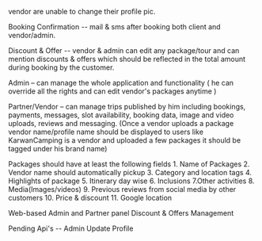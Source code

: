 
 vendor are unable to change their profile pic.

Booking Confirmation -- mail & sms after booking both client and vendor/admin.

Discount & Offer -- vendor & admin can edit any package/tour and can mention discounts & offers which should be reflected in the total amount during booking by the customer.

Admin – can manage the whole application and functionality ( he can override all the rights and can edit vendor's packages anytime )

Partner/Vendor – can manage trips published by him including bookings, payments, messages, slot availability, booking data, image and video uploads, reviews and messaging.  (Once a vendor uploads a package vendor name/profile name should be displayed to users like KarwanCamping is a vendor and uploaded a few packages it should be tagged under his brand name)

Packages should have at least the following fields 1. Name of Packages 2. Vendor name should automatically pickup 3. Category and location tags 4. Highlights of package 5. Itinerary day wise 6. Inclusions 7.Other activities 8. Media(Images/videos) 9. Previous reviews from social media by other customers 10. Price & discount        11. Google location

Web-based Admin and Partner panel
 Discount & Offers Management




Pending Api's
-- Admin Update Profile